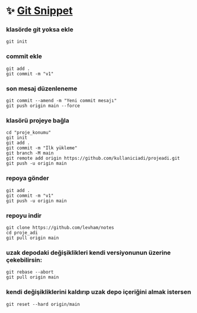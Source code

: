 # ✨ <ins> Git Snippet</ins>

### klasörde git yoksa ekle
```
git init
```

### commit ekle 
```
git add .
git commit -m "v1"
```

### son mesaj düzenleneme 
```
git commit --amend -m "Yeni commit mesajı"
git push origin main --force
```
### klasörü projeye bağla
```
cd "proje_konumu"   
git init   
git add .   
git commit -m "İlk yükleme"   
git branch -M main   
git remote add origin https://github.com/kullaniciadi/projeadi.git  
git push -u origin main   
```

### repoya gönder
```
git add .
git commit -m "v1"
git push -u origin main
```

### repoyu indir
```
git clone https://github.com/levham/notes
cd proje_adi
git pull origin main
```

### uzak depodaki değişiklikleri kendi versiyonunun üzerine çekebilirsin:
```
git rebase --abort
git pull origin main
```

### kendi değişikliklerini kaldırıp uzak depo içeriğini almak istersen
```
git reset --hard origin/main
```

